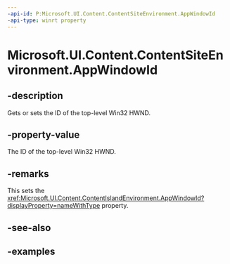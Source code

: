 ```yaml
---
-api-id: P:Microsoft.UI.Content.ContentSiteEnvironment.AppWindowId
-api-type: winrt property
---
```


# Microsoft.UI.Content.ContentSiteEnvironment.AppWindowId

<!--
public Microsoft.UI.WindowId AppWindowId { get; set; }
-->

## -description

Gets or sets the ID of the top-level Win32 HWND.

## -property-value

The ID of the top-level Win32 HWND.

## -remarks

This sets the <xref:Microsoft.UI.Content.ContentIslandEnvironment.AppWindowId?displayProperty=nameWithType> property.

## -see-also

## -examples
